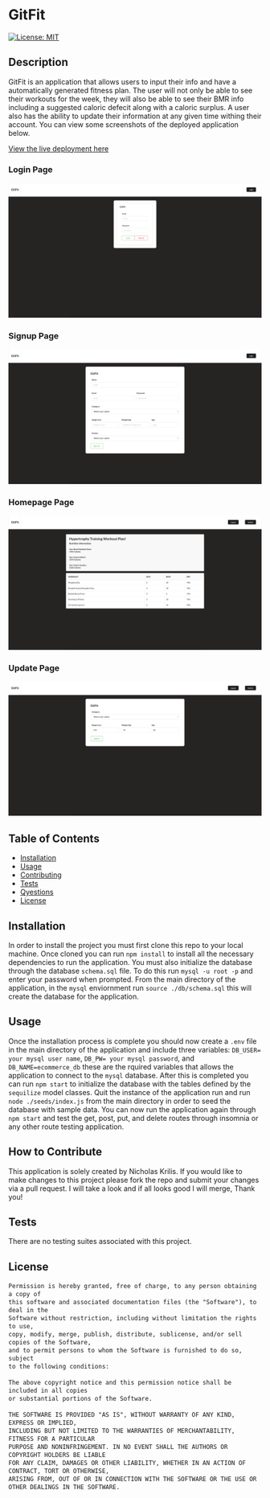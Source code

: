 
  # GitFit

  [![License: MIT](https://img.shields.io/badge/License-MIT-yellow.svg)](https://opensource.org/licenses/MIT)

  ## Description
  
  GitFit is an application that allows users to input their info and have a automatically generated fitness plan. The user will not only be able to see their workouts for the week, they will also be able to see their BMR info including a suggested caloric defecit along with a caloric surplus. A user also has the ability to update their information at any given time withing their account. You can view some screenshots of the deployed application below.


  [View the live deployment here](https://git-fit-1.herokuapp.com/login)

  ### Login Page
  ![Login image](./public/images/login.png)

  ### Signup Page
  ![Signup image](./public/images/sign-up.png)

  ### Homepage Page
  ![Homepage image](./public/images/homepage.png)

  ### Update Page
  ![Update image](./public/images/update.png)

  
  ## Table of Contents
  
  - [Installation](#installation)
  - [Usage](#usage)
  - [Contributing](#how-to-contribute)
  - [Tests](#tests)
  - [Qyestions](#questions)
  - [License](#license)
  
  ## Installation
  In order to install the project you must first clone this repo to your local machine. Once cloned you can run `npm install` to install all the necessary dependencies to run the application. You must also initialize the database through the database `schema.sql` file. To do this run `mysql -u root -p` and enter your password when prompted. From the main directory of the application, in the `mysql` enviornment run `source ./db/schema.sql` this will create the database for the application. 
  ## Usage
  Once the installation process is complete you should now create a `.env` file in the main directory of the application and include three variables: `DB_USER= your mysql user name`, `DB_PW= your mysql password`, and `DB_NAME=ecommerce_db` these are the rquired variables that allows the application to connect to the `mysql` database. After this is completed you can run `npm start` to initialize the database with the tables defined by the `sequilize` model classes. Quit the instance of the application run and run `node ./seeds/index.js` from the main directory in order to seed the database with sample data. You can now run the application again through `npm start` and test the get, post, put, and delete routes through insomnia or any other route testing application.
  ## How to Contribute
  This application is solely created by Nicholas Krilis. If you would like to make changes to this project please fork the repo and submit your changes via a pull request. I will take a look and if all looks good I will merge, Thank you!
  ## Tests
  There are no testing suites associated with this project.
 



  ## License

    

    Permission is hereby granted, free of charge, to any person obtaining a copy of 
    this software and associated documentation files (the "Software"), to deal in the 
    Software without restriction, including without limitation the rights to use, 
    copy, modify, merge, publish, distribute, sublicense, and/or sell copies of the Software, 
    and to permit persons to whom the Software is furnished to do so, subject 
    to the following conditions:

    The above copyright notice and this permission notice shall be included in all copies 
    or substantial portions of the Software.

    THE SOFTWARE IS PROVIDED "AS IS", WITHOUT WARRANTY OF ANY KIND, EXPRESS OR IMPLIED, 
    INCLUDING BUT NOT LIMITED TO THE WARRANTIES OF MERCHANTABILITY, FITNESS FOR A PARTICULAR 
    PURPOSE AND NONINFRINGEMENT. IN NO EVENT SHALL THE AUTHORS OR COPYRIGHT HOLDERS BE LIABLE 
    FOR ANY CLAIM, DAMAGES OR OTHER LIABILITY, WHETHER IN AN ACTION OF CONTRACT, TORT OR OTHERWISE, 
    ARISING FROM, OUT OF OR IN CONNECTION WITH THE SOFTWARE OR THE USE OR OTHER DEALINGS IN THE SOFTWARE.
    
